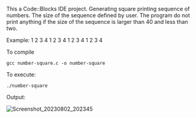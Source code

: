 This a Code::Blocks IDE project. Generating square printing sequence of numbers. The size of the sequence defined by user. The program do not print anything if the size of the sequence is larger than 40 and less than two.

Example:
1 2 3 4
1 2 3 4
1 2 3 4
1 2 3 4

To compile
```
gcc number-square.c -o number-square
```
To execute:
```
./number-square
```
Output:

![Screenshot_20230802_202345](https://github.com/anilv8/c-projects/assets/81171588/c6fb5a92-cd55-4b52-8ddd-8e5136c42fb7)
